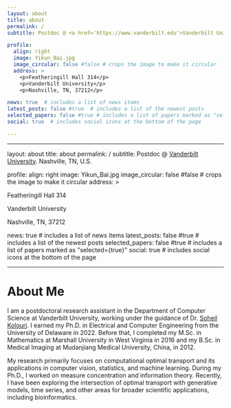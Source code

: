 ```yaml
---
layout: about
title: about
permalink: /
subtitle: Postdoc @ <a href='https://www.vanderbilt.edu'>Vanderbilt University</a>. Nashville, TN, U.S.

profile:
  align: right
  image: Yikun_Bai.jpg
  image_circular: false #false # crops the image to make it circular
  address: >
    <p>Featheringill Hall 314</p>
    <p>Vanderbilt University</p>
    <p>Nashville, TN, 37212</p>

news: true  # includes a list of news items
latest_posts: false #true  # includes a list of the newest posts
selected_papers: false #true # includes a list of papers marked as "selected={true}"
social: true  # includes social icons at the bottom of the page

---
```


---
layout: about
title: about
permalink: /
subtitle: Postdoc @ <a href='https://www.vanderbilt.edu'>Vanderbilt University</a>. Nashville, TN, U.S.

profile:
  align: right
  image: Yikun_Bai.jpg
  image_circular: false #false # crops the image to make it circular
  address: >
    <p>Featheringill Hall 314</p>
    <p>Vanderbilt University</p>
    <p>Nashville, TN, 37212</p>

news: true  # includes a list of news items
latest_posts: false #true  # includes a list of the newest posts
selected_papers: false #true # includes a list of papers marked as "selected={true}"
social: true  # includes social icons at the bottom of the page

---

# About Me  
I am a postdoctoral research assistant in the Department of Computer Science at Vanderbilt University, working under the guidance of Dr. [Soheil Kolouri](https://skolouri.github.io). I earned my Ph.D. in Electrical and Computer Engineering from the University of Delaware in 2022. Before that, I completed my M.Sc. in Mathematics at Marshall University in West Virginia in 2016 and my B.Sc. in Medical Imaging at Mudanjiang Medical University, China, in 2012.  


My research primarily focuses on computational optimal transport and its applications in computer vision, statistics, and machine learning. During my Ph.D., I worked on measure concentration and information theory. Recently, I have been exploring the intersection of optimal transport with generative models, time series, and other areas for broader scientific applications, including bioinformatics.



